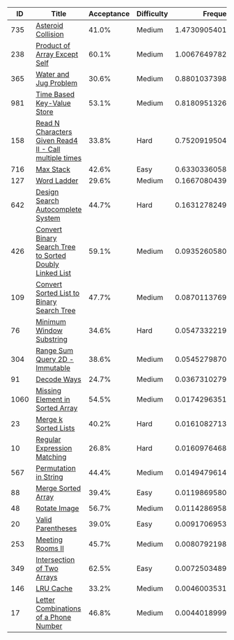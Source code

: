 |ID|Title|Acceptance|Difficulty|Frequency|
|----|-----|----|---|---|
|735|[Asteroid Collision]( https://leetcode.com/problems/asteroid-collision)|41.0%|Medium|1.473090540195022|
|238|[Product of Array Except Self]( https://leetcode.com/problems/product-of-array-except-self)|60.1%|Medium|1.0067649782470638|
|365|[Water and Jug Problem]( https://leetcode.com/problems/water-and-jug-problem)|30.6%|Medium|0.8801037398580485|
|981|[Time Based Key-Value Store]( https://leetcode.com/problems/time-based-key-value-store)|53.1%|Medium|0.8180951326968029|
|158|[Read N Characters Given Read4 II - Call multiple times]( https://leetcode.com/problems/read-n-characters-given-read4-ii-call-multiple-times)|33.8%|Hard|0.752091950433346|
|716|[Max Stack]( https://leetcode.com/problems/max-stack)|42.6%|Easy|0.6330336058902137|
|127|[Word Ladder]( https://leetcode.com/problems/word-ladder)|29.6%|Medium|0.1667080439422554|
|642|[Design Search Autocomplete System]( https://leetcode.com/problems/design-search-autocomplete-system)|44.7%|Hard|0.16312782492496253|
|426|[Convert Binary Search Tree to Sorted Doubly Linked List]( https://leetcode.com/problems/convert-binary-search-tree-to-sorted-doubly-linked-list)|59.1%|Medium|0.09352605801082346|
|109|[Convert Sorted List to Binary Search Tree]( https://leetcode.com/problems/convert-sorted-list-to-binary-search-tree)|47.7%|Medium|0.08701137698962977|
|76|[Minimum Window Substring]( https://leetcode.com/problems/minimum-window-substring)|34.6%|Hard|0.05473322196089386|
|304|[Range Sum Query 2D - Immutable]( https://leetcode.com/problems/range-sum-query-2d-immutable)|38.6%|Medium|0.054527987071175225|
|91|[Decode Ways]( https://leetcode.com/problems/decode-ways)|24.7%|Medium|0.03673102791879485|
|1060|[Missing Element in Sorted Array]( https://leetcode.com/problems/missing-element-in-sorted-array)|54.5%|Medium|0.017429635135283658|
|23|[Merge k Sorted Lists]( https://leetcode.com/problems/merge-k-sorted-lists)|40.2%|Hard|0.016108271385328228|
|10|[Regular Expression Matching]( https://leetcode.com/problems/regular-expression-matching)|26.8%|Hard|0.01609764684284749|
|567|[Permutation in String]( https://leetcode.com/problems/permutation-in-string)|44.4%|Medium|0.014947961435873182|
|88|[Merge Sorted Array]( https://leetcode.com/problems/merge-sorted-array)|39.4%|Easy|0.011986958032982505|
|48|[Rotate Image]( https://leetcode.com/problems/rotate-image)|56.7%|Medium|0.011428695823622754|
|20|[Valid Parentheses]( https://leetcode.com/problems/valid-parentheses)|39.0%|Easy|0.009170695326061695|
|253|[Meeting Rooms II]( https://leetcode.com/problems/meeting-rooms-ii)|45.7%|Medium|0.008079219870546493|
|349|[Intersection of Two Arrays]( https://leetcode.com/problems/intersection-of-two-arrays)|62.5%|Easy|0.00725034896230682|
|146|[LRU Cache]( https://leetcode.com/problems/lru-cache)|33.2%|Medium|0.004600353139061353|
|17|[Letter Combinations of a Phone Number]( https://leetcode.com/problems/letter-combinations-of-a-phone-number)|46.8%|Medium|0.0044018999217624675|
